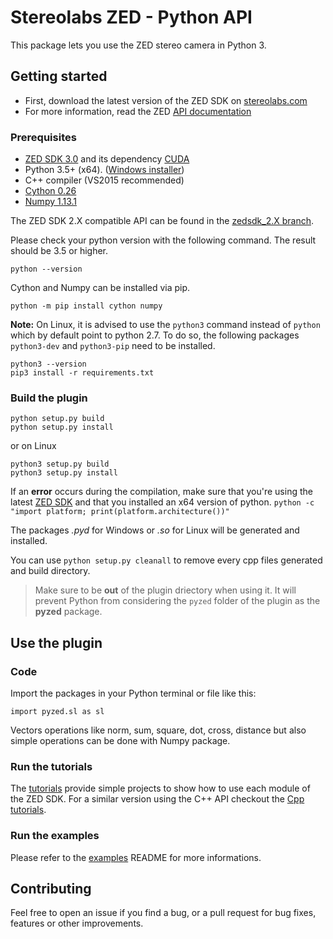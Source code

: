 # Stereolabs ZED - Python API

This package lets you use the ZED stereo camera in Python 3.

## Getting started

- First, download the latest version of the ZED SDK on [stereolabs.com](https://www.stereolabs.com/developers)
- For more information, read the ZED [API documentation](https://www.stereolabs.com/developers/documentation/API/)

### Prerequisites

- [ZED SDK 3.0](https://www.stereolabs.com/developers/) and its dependency [CUDA](https://developer.nvidia.com/cuda-downloads)
- Python 3.5+ (x64).  ([Windows installer](https://www.python.org/ftp/python/3.6.2/python-3.6.2-amd64.exe))
- C++ compiler (VS2015 recommended)
- [Cython 0.26](http://cython.org/#download)
- [Numpy 1.13.1](https://www.scipy.org/scipylib/download.html)

The ZED SDK 2.X compatible API can be found in the [zedsdk_2.X branch](https://github.com/stereolabs/zed-python-api/tree/zedsdk_2.X).

Please check your python version with the following command. The result should be 3.5 or higher.

```
python --version
```

Cython and Numpy can be installed via pip.
```
python -m pip install cython numpy
```

**Note:** On Linux, it is advised to use the `python3` command instead of `python` which by default point to python 2.7. To do so, the following packages `python3-dev` and `python3-pip` need to be installed.

```
python3 --version
pip3 install -r requirements.txt
```
  
### Build the plugin

```
python setup.py build
python setup.py install
```

or on Linux

```
python3 setup.py build
python3 setup.py install
```


If an __error__ occurs during the compilation, make sure that you're using the latest [ZED SDK](https://www.stereolabs.com/developers/) and that you installed an x64 version of python. `python -c "import platform; print(platform.architecture())"`

The packages *.pyd* for Windows or *.so* for Linux will be generated and installed.

You can use `python setup.py cleanall` to remove every cpp files generated and build directory.

> Make sure to be **out** of the plugin driectory when using it. It will prevent Python from considering the `pyzed` folder of the plugin as the **pyzed** package.

## Use the plugin

### Code

Import the packages in your Python terminal or file like this:
```
import pyzed.sl as sl
```

Vectors operations like norm, sum, square, dot, cross, distance but also simple operations can be done with
Numpy package.

### Run the tutorials

The [tutorials](tutorials) provide simple projects to show how to use each module of the ZED SDK. For a similar version using the C++ API checkout the [Cpp tutorials](https://github.com/stereolabs/zed-examples/tree/master/tutorials).

### Run the examples

Please refer to the [examples](examples) README for more informations.

## Contributing

Feel free to open an issue if you find a bug, or a pull request for bug fixes, features or other improvements.
